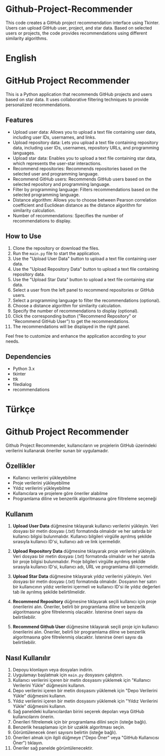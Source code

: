 # Github-Project-Recommender
This code creates a GitHub project recommendation interface using Tkinter. Users can upload GitHub user, project, and star data. Based on selected users or projects, the code provides recommendations using different similarity algorithms. 



# English
# GitHub Project Recommender

This is a Python application that recommends GitHub projects and users based on star data. It uses collaborative filtering techniques to provide personalized recommendations.

## Features

- Upload user data: Allows you to upload a text file containing user data, including user IDs, usernames, and links.
- Upload repository data: Lets you upload a text file containing repository data, including user IDs, usernames, repository URLs, and programming languages.
- Upload star data: Enables you to upload a text file containing star data, which represents the user-star interactions.
- Recommend repositories: Recommends repositories based on the selected user and programming language.
- Recommend GitHub users: Recommends GitHub users based on the selected repository and programming language.
- Filter by programming language: Filters recommendations based on the selected programming language.
- Distance algorithm: Allows you to choose between Pearson correlation coefficient and Euclidean distance as the distance algorithm for similarity calculation.
- Number of recommendations: Specifies the number of recommendations to display.

## How to Use

1. Clone the repository or download the files.
2. Run the `main.py` file to start the application.
3. Use the "Upload User Data" button to upload a text file containing user data.
4. Use the "Upload Repository Data" button to upload a text file containing repository data.
5. Use the "Upload Star Data" button to upload a text file containing star data.
6. Select a user from the left panel to recommend repositories or GitHub users.
7. Select a programming language to filter the recommendations (optional).
8. Choose a distance algorithm for similarity calculation.
9. Specify the number of recommendations to display (optional).
10. Click the corresponding button ("Recommend Repository" or "Recommend GitHub User") to get the recommendations.
11. The recommendations will be displayed in the right panel.

Feel free to customize and enhance the application according to your needs.

## Dependencies

- Python 3.x
- tkinter
- ttk
- filedialog
- recommendations


# Türkçe
# Github Project Recommender

Github Project Recommender, kullanıcıların ve projelerin GitHub üzerindeki verilerini kullanarak öneriler sunan bir uygulamadır.

## Özellikler

- Kullanıcı verilerini yükleyebilme
- Proje verilerini yükleyebilme
- Yıldız verilerini yükleyebilme
- Kullanıcılara ve projelere göre öneriler alabilme
- Programlama diline ve benzerlik algoritmasına göre filtreleme seçeneği

## Kullanım

1. **Upload User Data** düğmesine tıklayarak kullanıcı verilerini yükleyin. Veri dosyası bir metin dosyası (.txt) formatında olmalıdır ve her satırda bir kullanıcı bilgisi bulunmalıdır. Kullanıcı bilgileri virgülle ayrılmış şekilde sırasıyla kullanıcı ID'si, kullanıcı adı ve link içermelidir.

2. **Upload Repository Data** düğmesine tıklayarak proje verilerini yükleyin. Veri dosyası bir metin dosyası (.txt) formatında olmalıdır ve her satırda bir proje bilgisi bulunmalıdır. Proje bilgileri virgülle ayrılmış şekilde sırasıyla kullanıcı ID'si, kullanıcı adı, URL ve programlama dili içermelidir.

3. **Upload Star Data** düğmesine tıklayarak yıldız verilerini yükleyin. Veri dosyası bir metin dosyası (.txt) formatında olmalıdır. Dosyanın her satırı bir kullanıcının yıldız verilerini içermeli ve kullanıcı ID'si ile yıldız değerleri tab ile ayrılmış şekilde belirtilmelidir.

4. **Recommend Repository** düğmesine tıklayarak seçili kullanıcı için proje önerilerini alın. Öneriler, belirli bir programlama diline ve benzerlik algoritmasına göre filtrelenmiş olacaktır. İstenirse öneri sayısı da belirtilebilir.

5. **Recommend Github User** düğmesine tıklayarak seçili proje için kullanıcı önerilerini alın. Öneriler, belirli bir programlama diline ve benzerlik algoritmasına göre filtrelenmiş olacaktır. İstenirse öneri sayısı da belirtilebilir.

## Nasıl Kullanılır

1. Depoyu klonlayın veya dosyaları indirin.
2. Uygulamayı başlatmak için `main.py` dosyasını çalıştırın.
3. Kullanıcı verilerini içeren bir metin dosyasını yüklemek için "Kullanıcı Verilerini Yükle" düğmesini kullanın.
4. Depo verilerini içeren bir metin dosyasını yüklemek için "Depo Verilerini Yükle" düğmesini kullanın.
5. Yıldız verilerini içeren bir metin dosyasını yüklemek için "Yıldız Verilerini Yükle" düğmesini kullanın.
6. Sağ paneldeki kullanıcılardan birini seçerek depoları veya GitHub kullanıcılarını önerin.
7. Önerileri filtrelemek için bir programlama dilini seçin (isteğe bağlı).
8. Benzerlik hesaplaması için bir uzaklık algoritması seçin.
9. Görüntülenecek öneri sayısını belirtin (isteğe bağlı).
10. Önerileri almak için ilgili düğmeye ("Depo Öner" veya "GitHub Kullanıcısı Öner") tıklayın.
11. Öneriler sağ panelde görüntülenecektir.
